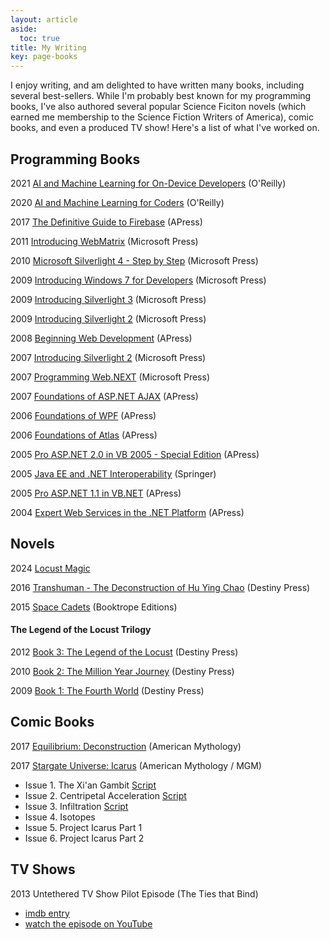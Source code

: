 ```yaml
---
layout: article
aside:
  toc: true
title: My Writing
key: page-books
---
```


I enjoy writing, and am delighted to have written many books, including several best-sellers. While I'm probably best known for my programming books, I've also authored several popular Science Ficiton novels (which earned me membership to the Science Fiction Writers of America), comic books, and even a produced TV show! Here's a list of what I've worked on.

## Programming Books

2021 [AI and Machine Learning for On-Device Developers](https://www.oreilly.com/library/view/ai-and-machine/9781098101732/) (O'Reilly)

2020 [AI and Machine Learning for Coders](https://amzn.to/2Ry8683) (O'Reilly)

2017 [The Definitive Guide to Firebase](https://amzn.to/3ujc29Q) (APress)

2011 [Introducing WebMatrix](https://amzn.to/3ujAJTr) (Microsoft Press)

2010 [Microsoft Silverlight 4 - Step by Step](https://amzn.to/3wtXi9H) (Microsoft Press)

2009 [Introducing Windows 7 for Developers](https://amzn.to/3u9aG1m) (Microsoft Press)

2009 [Introducing Silverlight 3](https://amzn.to/3va8UhP) (Microsoft Press)

2009 [Introducing Silverlight 2](https://amzn.to/3ywzunj) (Microsoft Press)

2008 [Beginning Web Development](https://amzn.to/3wsNaxR) (APress)

2007 [Introducing Silverlight 2](https://amzn.to/3oQTfSk) (Microsoft Press)

2007 [Programming Web.NEXT](https://amzn.to/3vsqDkV) (Microsoft Press)

2007 [Foundations of ASP.NET AJAX](https://amzn.to/3fbGL4r) (APress)

2006 [Foundations of WPF](https://amzn.to/3hIUykG) (APress)

2006 [Foundations of Atlas](https://amzn.to/2REAaX6) (APress)

2005 [Pro ASP.NET 2.0 in VB 2005 - Special Edition](https://amzn.to/3oIxjbO) (APress)

2005 [Java EE and .NET Interoperability](https://amzn.to/3vhh4F5) (Springer)

2005 [Pro ASP.NET 1.1 in VB.NET](https://amzn.to/3hPK9ng) (APress)

2004 [Expert Web Services in the .NET Platform](https://amzn.to/2SmL6ZH) (APress)

## Novels

2024 [Locust Magic](https://amzn.to/4edB3ec)

2016 [Transhuman - The Deconstruction of Hu Ying Chao](https://play.google.com/store/books/details/TRANSHUMAN_Volume_1_The_Deconstruction_of_Hu_Ying_?id=iaEwCgAAQBAJ&hl=en_CA) (Destiny Press)

2015 [Space Cadets](https://amzn.to/3bPWTX5) (Booktrope Editions)

#### The Legend of the Locust Trilogy

2012 [Book 3: The Legend of the Locust](https://amzn.to/2RA5c2C) (Destiny Press)

2010 [Book 2: The Million Year Journey](https://amzn.to/3hODzgY) (Destiny Press)

2009 [Book 1: The Fourth World](https://amzn.to/3vjExFU) (Destiny Press)

## Comic Books

2017 [Equilibrium: Deconstruction](https://amzn.to/3veHtUc) (American Mythology)

2017 [Stargate Universe: Icarus](https://stargate.fandom.com/wiki/Stargate_Universe:_Icarus) (American Mythology / MGM)

- Issue 1. The Xi'an Gambit [Script](assets/SGUPx01.pdf)
- Issue 2. Centripetal Acceleration [Script](assets/SGUPx02.pdf)
- Issue 3. Infiltration [Script](assets/SGUPx03.pdf)
- Issue 4. Isotopes
- Issue 5. Project Icarus Part 1
- Issue 6. Project Icarus Part 2

## TV Shows

2013 Untethered TV Show Pilot Episode (The Ties that Bind)
- [imdb entry](https://www.imdb.com/title/tt2933966/)
- [watch the episode on YouTube](https://youtu.be/ZJyXruSzslI)



